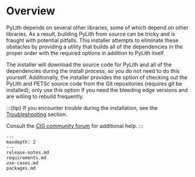 # Overview

PyLith depends on several other libraries, some of which depend on other libraries.
As a result, building PyLith from source can be tricky and is fraught with potential pitfalls.
This installer attempts to eliminate these obstacles by providing a utility that builds all of the dependencies in the proper order with the required options in addition to PyLith itself.

The installer will download the source code for PyLith and all of the dependencies during the install process, so you do not need to do this yourself.
Additionally, the installer provides the option of checking out the PyLith and PETSc source code from the Git repositories (requires git be installed); only use this option if you need the bleeding edge versions and are willing to rebuild frequently.

:::{tip}
If you encounter trouble during the installation, see the [Troubleshooting](../install/troubleshooting.md) section.

Consult the [CIG community forum](https://community.geodynamics.org/c/pylith/) for additional help.
:::

```{toctree}
---
maxdepth: 2
---
release-notes.md
requirements.md
use-cases.md
packages.md
```

